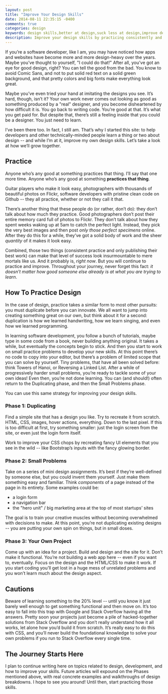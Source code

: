 ```yaml
---
layout: post
title: "Improve Your Design Skills"
date: 2014-08-11 22:35:15 -0400
comments: true
categories: design
keywords: design skills,better at design,suck less at design,improve design,design skills,web design
description: Improve your design skills by practicing consistently and recreating designs that you like.
---
```


If you’re a software developer, like I am, you may have noticed how apps and websites have become more and more design-heavy over the years. Maybe you’ve thought to yourself, "I could do that!" After all, you’ve got an eye for good design, right? You can tell the good from the bad. You know to avoid Comic Sans, and not to put solid red text on a solid green background, and that pretty colors and big fonts make everything look great.

Maybe you’ve even tried your hand at imitating the designs you see. It’s hard, though, isn’t it? Your own work never comes out looking as good as something produced by a "real" designer, and you become disheartened by how difficult it is. You go back to writing code. You’re good at that. It’s what you get paid for. But despite that, there’s still a feeling inside that you could be a designer. You just need to learn.

I’ve been there too. In fact, I still am. That’s why I started this site: to help developers and other technically-minded people learn a thing or two about design -- and while I’m at it, improve my own design skills. Let’s take a look at how we’ll grow together.

Practice
--------

Anyone who’s any good at something practices that thing. I’ll say that one more time. Anyone who’s any good at something **practices that thing**.

Guitar players who make it look easy, photographers with thousands of beautiful photos on Flickr, software developers with pristine clean code on Github -- they all practice, whether or not they call it that.

There’s another thing that these people do (or rather, don’t do): they don’t talk about how much they practice. Good photographers don’t post their entire memory card full of photos to Flickr. They don’t talk about how they spent weeks waking up at 5am to catch the perfect light. Instead, they pick the very best images and then post *only those perfect specimens* online. After they do this for a while, they’ve got a solid body of work and the sheer *quantity* of it makes it look easy.

Combined, those two things (consistent practice and only publishing their best work) can make that level of success look insurmountable to mere mortals like us. And it probably is, *right now*. But you will continue to practice and improve. Throughout your journey, never forget this fact: *it doesn’t matter how good someone else already is at what you are trying to learn*.


How To Practice Design
----------------------

In the case of design, practice takes a similar form to most other pursuits: you must duplicate before you can innovate. We all want to jump into creating something great on our own, but think about it for a second: duplication is how we learned handwriting, how we learn singing, and even how we learned programming.

In learning software development, you follow a bunch of tutorials, maybe type in some code from a book, never building anything original. It takes a while, but eventually the concepts begin to stick. And then you start to work on small practice problems to develop your new skills. At this point there’s no code to copy into your editor, but there’s a problem of limited scope that you can solve by yourself. Tiny problems, that have all been solved before: think Towers of Hanoi, or Reversing a Linked List. After a while of progressively harder small problems, you’re ready to tackle some of your own ideas! Even then, you’re not done learning. You can (and should!) often return to the Duplicating phase, and then the Small Problems phase.

You can use this same strategy for improving your design skills.

### Phase 1: Duplicating

Find a simple site that has a design you like. Try to recreate it from scratch. HTML, CSS, images, hover actions, everything. Down to the last pixel. If this is too difficult at first, try something smaller: just the login screen from the site, or even just the login form itself.

Work to improve your CSS chops by recreating fancy UI elements that you see in the wild -- like Bootstrap’s inputs with the fancy glowing border.

### Phase 2: Small Problems

Take on a series of mini design assignments. It’s best if they’re well-defined by someone else, but you could invent them yourself. Just make them something easy and familiar. Think _components_ of a page instead of the page in its entirety. Some examples could be:

- a login form
- a navigation bar
- the "hero unit" / big marketing area at the top of most startups’ sites

The goal is to train your creative muscles without becoming overwhelmed with decisions to make. At this point, you’re not duplicating existing designs -- you are putting your own spin on things, but in small doses.

### Phase 3: Your Own Project

Come up with an idea for a project. Build and design and the site for it. Don’t make it functional. You’re not building a web app here -- even if you want to, eventually. Focus on the design and the HTML/CSS to make it work. If you start coding you’ll get lost in a huge mess of unrelated problems and you won’t learn much about the design aspect.


Cautions
--------

Beware of learning something to the 20% level -- until you know it just barely well enough to get something functional and then move on. It’s too easy to fall into this trap with Google and Stack Overflow having all the answers. Pretty soon your projects just become a pile of hacked-together solutions from Stack Overflow and you don’t really understand how it all works, let alone how you’d build it from scratch. It’s really easy to do this with CSS, and you’ll never build the foundational knowledge to solve your own problems if you run to Stack Overflow every single time.

The Journey Starts Here
-----------------------

I plan to continue writing here on topics related to design, development, and how to improve your skills. Future articles will expound on the Phases mentioned above, with real concrete examples and walkthroughs of design breakdowns. I hope to see you around! Until then, start practicing those skills.
